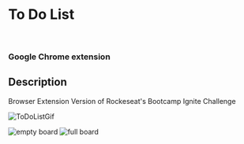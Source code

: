 <h1>To Do List</h1>
<br>
<h3>Google Chrome extension</h3>

## Description

Browser Extension Version of Rockeseat's Bootcamp Ignite Challenge

![ToDoListGif](https://user-images.githubusercontent.com/106563089/210002878-98f1bd29-11b5-45e0-9bdd-c5b7e03b2a25.gif)

<div>
  
![empty board](https://user-images.githubusercontent.com/106563089/210003179-35212124-844b-47bb-bd11-40036d13092b.png)
![full board](https://user-images.githubusercontent.com/106563089/210003196-f33cc149-c3ec-4215-b4c8-482c0f026de8.png)
  
</div>
